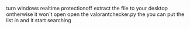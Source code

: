 turn windows realtime protectionoff
extract the file to your desktop ontherwise it won`t open
open the valorantchecker.py
the you can put the list in and it start searching



